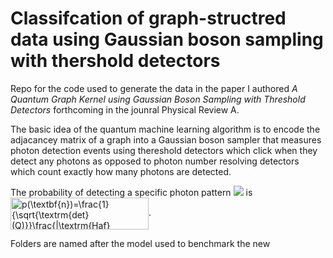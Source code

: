 # Classifcation of graph-structred data using Gaussian boson sampling with thershold detectors
Repo for the code used to generate the data in the paper I authored *A Quantum Graph Kernel using Gaussian Boson Sampling with Threshold Detectors* forthcoming in the 
jounral Physical Review A.

The basic idea of the quantum machine learning algorithm is to encode the adjacancey matrix of a graph into a Gaussian boson sampler that measures photon detection events 
using thereshold detectors which click when they detect any photons as opposed to photon number resolving detectors which count exactly how many photons are detected.

The probability of detecting a specific photon pattern <img src="https://render.githubusercontent.com/render/math?math=\textbf{n}"> is 
<img src="https://bit.ly/3tSDGNo" align="center" border="0" alt="p(\textbf{n})=\frac{1}{\sqrt{\textrm{det}(Q)}}\frac{|\textrm{Haf}(A_{\textbf{n}})|^2}{\textbf{n}!" width="221" height="51" />.

Folders are named after the model used to benchmark the new